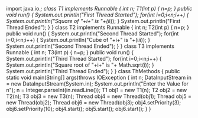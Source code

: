 import java.io.*;
class T1 implements Runnable
{
	int n;
	T1(int p)
	{
		n=p;
	}
	public void run()
	{
		System.out.println("First Thread Started");
		for(int i=0;i<n;i++)
		{
			System.out.println("Square of "+i+" is "+(i*i));
		}
		System.out.println("First Thread Ended");
	}
}
class T2 implements Runnable
{
	int n;
	T2(int p)
	{
		n=p;
	}
	public void run()
	{
		System.out.println("Second Thread Started");
		for(int i=0;i<n;i++)
		{
			System.out.println("Cube of "+i+" is "+(i*i*i));
		}
		System.out.println("Second Thread Ended");
	}
}
class T3 implements Runnable
{
	int n;
	T3(int p)
	{
		n=p;
	}
	public void run()
	{
		System.out.println("Third Thread Started");
		for(int i=0;i<n;i++)
		{
			System.out.println("Square root of "+i+" is "+ Math.sqrt(i));
		}
		System.out.println("Third Thread Ended");
	}
}
class ThMethods
{
	public static void main(String[] args)throws IOException
	{
		int n;
		DataInputStream in = new DataInputStream(System.in);
		System.out.println("Enter the Value for n");
		n = Integer.parseInt(in.readLine());
		T1 obj1 = new T1(n);
		T2 obj2 = new T2(n);
		T3 obj3 = new T3(n);
		Thread obj4 = new Thread(obj1);
		Thread obj5 = new Thread(obj2);
		Thread obj6 = new Thread(obj3);
		obj4.setPriority(3);
		obj6.setPriority(10);
		obj4.start();
		obj5.start();
		obj6.start();
	}
}
